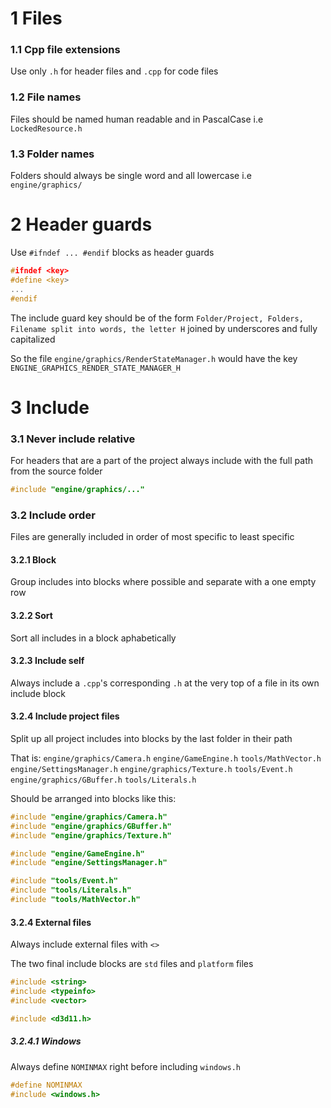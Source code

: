 # 1 Files
### 1.1 Cpp file extensions
Use only `.h` for header files and `.cpp` for code files
### 1.2 File names
Files should be named human readable and in PascalCase i.e `LockedResource.h`
### 1.3 Folder names
Folders should always be single word and all lowercase i.e `engine/graphics/`
# 2 Header guards
Use `#ifndef ... #endif` blocks as header guards
```cpp
#ifndef <key> 
#define <key>
...
#endif
```
The include guard key should be of the form `Folder/Project, Folders, Filename split into words, the letter H` joined by underscores and fully capitalized

So the file `engine/graphics/RenderStateManager.h` would have the key `ENGINE_GRAPHICS_RENDER_STATE_MANAGER_H`
# 3 Include
### 3.1 Never include relative
For headers that are a part of the project always include with the full path from the source folder
```cpp
#include "engine/graphics/..."
```
### 3.2 Include order
Files are generally included in order of most specific to least specific
#### 3.2.1 Block
Group includes into blocks where possible and separate with a one empty row
#### 3.2.2 Sort
Sort all includes in a block aphabetically
#### 3.2.3 Include self
Always include a `.cpp`'s corresponding `.h` at the very top of a file in its own include block
#### 3.2.4 Include project files
Split up all project includes into blocks by the last folder in their path

That is: 
`engine/graphics/Camera.h`
`engine/GameEngine.h`
`tools/MathVector.h`
`engine/SettingsManager.h`
`engine/graphics/Texture.h`
`tools/Event.h`
`engine/graphics/GBuffer.h`
`tools/Literals.h`

Should be arranged into blocks like this:
```cpp
#include "engine/graphics/Camera.h"
#include "engine/graphics/GBuffer.h"
#include "engine/graphics/Texture.h"

#include "engine/GameEngine.h"
#include "engine/SettingsManager.h"

#include "tools/Event.h"
#include "tools/Literals.h"
#include "tools/MathVector.h"
```
#### 3.2.4 External files
Always include external files with `<>`

The two final include blocks are `std` files and `platform` files

```cpp
#include <string>
#include <typeinfo>
#include <vector>

#include <d3d11.h>
```
##### 3.2.4.1 Windows
Always define `NOMINMAX` right before including `windows.h`
```cpp
#define NOMINMAX
#include <windows.h>
```
